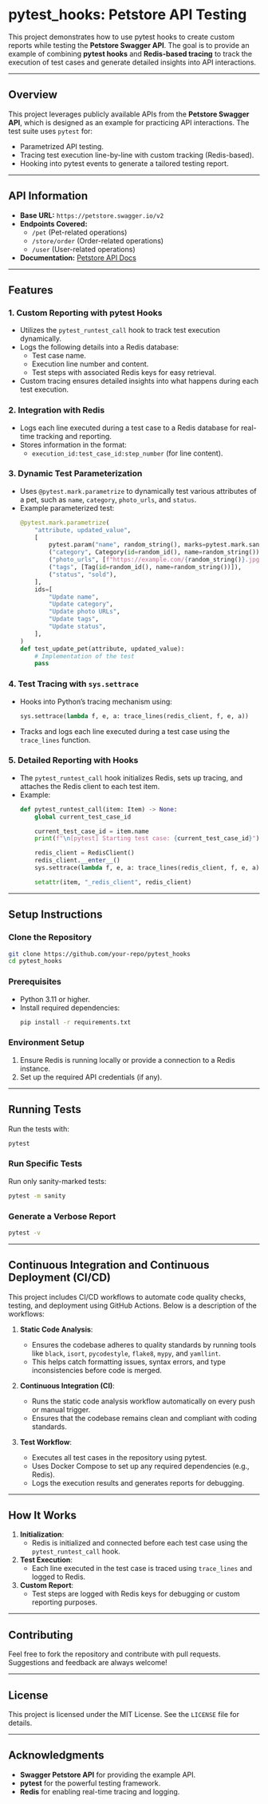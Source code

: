 # pytest_hooks: Petstore API Testing

This project demonstrates how to use pytest hooks to create custom reports while testing the **Petstore Swagger API**. The goal is to provide an example of combining **pytest hooks** and **Redis-based tracing** to track the execution of test cases and generate detailed insights into API interactions.

---

## **Overview**
This project leverages publicly available APIs from the **Petstore Swagger API**, which is designed as an example for practicing API interactions. The test suite uses `pytest` for:

- Parametrized API testing.
- Tracing test execution line-by-line with custom tracking (Redis-based).
- Hooking into pytest events to generate a tailored testing report.

---

## **API Information**
- **Base URL:** `https://petstore.swagger.io/v2`
- **Endpoints Covered:**
  - `/pet` (Pet-related operations)
  - `/store/order` (Order-related operations)
  - `/user` (User-related operations)
- **Documentation:** [Petstore API Docs](https://petstore.swagger.io/)

---

## **Features**

### 1. **Custom Reporting with pytest Hooks**
- Utilizes the `pytest_runtest_call` hook to track test execution dynamically.
- Logs the following details into a Redis database:
  - Test case name.
  - Execution line number and content.
  - Test steps with associated Redis keys for easy retrieval.
- Custom tracing ensures detailed insights into what happens during each test execution.

### 2. **Integration with Redis**
- Logs each line executed during a test case to a Redis database for real-time tracking and reporting.
- Stores information in the format:
  - `execution_id:test_case_id:step_number` (for line content).

### 3. **Dynamic Test Parameterization**
- Uses `@pytest.mark.parametrize` to dynamically test various attributes of a pet, such as `name`, `category`, `photo_urls`, and `status`.
- Example parameterized test:
  ```python
  @pytest.mark.parametrize(
      "attribute, updated_value",
      [
          pytest.param("name", random_string(), marks=pytest.mark.sanity),
          ("category", Category(id=random_id(), name=random_string())),
          ("photo_urls", [f"https://example.com/{random_string()}.jpg"]),
          ("tags", [Tag(id=random_id(), name=random_string())]),
          ("status", "sold"),
      ],
      ids=[
          "Update name",
          "Update category",
          "Update photo URLs",
          "Update tags",
          "Update status",
      ],
  )
  def test_update_pet(attribute, updated_value):
      # Implementation of the test
      pass
  ```

### 4. **Test Tracing with `sys.settrace`**
- Hooks into Python’s tracing mechanism using:
  ```python
  sys.settrace(lambda f, e, a: trace_lines(redis_client, f, e, a))
  ```
- Tracks and logs each line executed during a test case using the `trace_lines` function.

### 5. **Detailed Reporting with Hooks**
- The `pytest_runtest_call` hook initializes Redis, sets up tracing, and attaches the Redis client to each test item.
- Example:
  ```python
  def pytest_runtest_call(item: Item) -> None:
      global current_test_case_id

      current_test_case_id = item.name
      print(f"\n[pytest] Starting test case: {current_test_case_id}")

      redis_client = RedisClient()
      redis_client.__enter__()
      sys.settrace(lambda f, e, a: trace_lines(redis_client, f, e, a))

      setattr(item, "_redis_client", redis_client)
  ```

---

## **Setup Instructions**

### Clone the Repository
```bash
git clone https://github.com/your-repo/pytest_hooks
cd pytest_hooks
```

### Prerequisites
- Python 3.11 or higher.
- Install required dependencies:
  ```bash
  pip install -r requirements.txt
  ```

### Environment Setup
1. Ensure Redis is running locally or provide a connection to a Redis instance.
2. Set up the required API credentials (if any).

---

## **Running Tests**

Run the tests with:
```bash
pytest
```

### Run Specific Tests
Run only sanity-marked tests:
```bash
pytest -m sanity
```

### Generate a Verbose Report
```bash
pytest -v
```

---

## **Continuous Integration and Continuous Deployment (CI/CD)**

This project includes CI/CD workflows to automate code quality checks, testing, and deployment using GitHub Actions. Below is a description of the workflows:

1. **Static Code Analysis**:
   - Ensures the codebase adheres to quality standards by running tools like `black`, `isort`, `pycodestyle`, `flake8`, `mypy`, and `yamllint`.
   - This helps catch formatting issues, syntax errors, and type inconsistencies before code is merged.

2. **Continuous Integration (CI)**:
   - Runs the static code analysis workflow automatically on every push or manual trigger.
   - Ensures that the codebase remains clean and compliant with coding standards.

3. **Test Workflow**:
   - Executes all test cases in the repository using pytest.
   - Uses Docker Compose to set up any required dependencies (e.g., Redis).
   - Logs the execution results and generates reports for debugging.

---

## **How It Works**

1. **Initialization**:
   - Redis is initialized and connected before each test case using the `pytest_runtest_call` hook.
2. **Test Execution**:
   - Each line executed in the test case is traced using `trace_lines` and logged to Redis.
3. **Custom Report**:
   - Test steps are logged with Redis keys for debugging or custom reporting purposes.

---

## **Contributing**
Feel free to fork the repository and contribute with pull requests. Suggestions and feedback are always welcome!

---

## **License**
This project is licensed under the MIT License. See the `LICENSE` file for details.

---

## **Acknowledgments**
- **Swagger Petstore API** for providing the example API.
- **pytest** for the powerful testing framework.
- **Redis** for enabling real-time tracing and logging.

